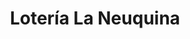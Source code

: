 ---
title: "Lotería La Neuquina"
url: /neuquen/loteria-la-neuquina-hipolito-yrigoyen/
shop: Lotterie
---
